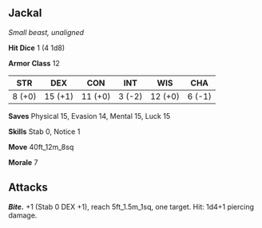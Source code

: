 ## Jackal

*Small beast, unaligned*

**Hit Dice** 1 (4 1d8)

**Armor Class** 12

| STR     | DEX     | CON     | INT     | WIS     | CHA     |
|---------|---------|---------|---------|---------|---------|
|  8 (+0) | 15 (+1) | 11 (+0) |  3 (-2) | 12 (+0) |  6 (-1) |

**Saves** Physical 15, Evasion 14, Mental 15, Luck 15

**Skills** Stab 0, Notice 1

**Move** 40ft_12m_8sq

**Morale** 7

## Attacks

***Bite.*** +1 (Stab 0 DEX +1), reach 5ft_1.5m_1sq, one target. Hit: 1d4+1 piercing damage.

